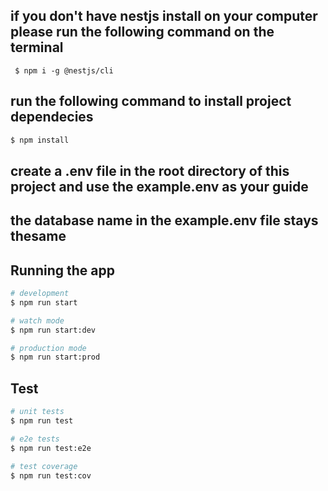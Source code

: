 ## if you don't have nestjs install on your computer please run the following command on the terminal
```
 $ npm i -g @nestjs/cli
 ```

## run the following command to install project dependecies


```bash
$ npm install
```
## create a .env file in the root directory of this project and use the example.env as your guide
## the database name in the example.env file stays thesame
## Running the app

```bash
# development
$ npm run start

# watch mode
$ npm run start:dev

# production mode
$ npm run start:prod
```

## Test

```bash
# unit tests
$ npm run test

# e2e tests
$ npm run test:e2e

# test coverage
$ npm run test:cov
```


